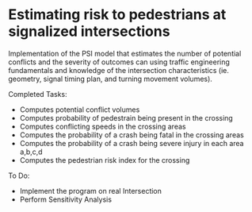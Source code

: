 # Estimating risk to pedestrians at signalized intersections
Implementation of the PSI model that estimates the number of potential conflicts and the severity of outcomes can using traffic engineering fundamentals and knowledge of the intersection characteristics (ie. geometry, signal timing plan, and turning movement volumes). 

Completed Tasks:
- Computes potential conflict volumes
- Computes probability of pedestrain being present in the crossing
- Computes conflicting speeds in the crossing areas
- Computes the probability of a crash being fatal in the crossing areas
- Computes the probability of a crash being severe injury in each area a,b,c,d
- Computes the pedestrian risk index for the crossing

To Do:
- Implement the program on real Intersection
- Perform Sensitivity Analysis

